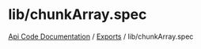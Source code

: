 # lib/chunkArray.spec
 
[Api Code Documentation](../README.md) / [Exports](../modules.md) / lib/chunkArray.spec
